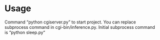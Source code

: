 # Usage
Command “python cgiserver.py” to start project.
You can replace subprocess command in cgi-bin/inference.py.
Initial subprocess command is “python sleep.py“